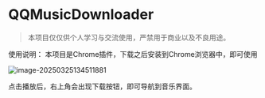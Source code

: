 # QQMusicDownloader

> 本项目仅仅供个人学习与交流使用，严禁用于商业以及不良用途。

使用说明：
本项目是Chrome插件，下载之后安装到Chrome浏览器中，即可使用

![image-20250325134511881]()

点击播放后，右上角会出现下载按钮，即可导航到音乐界面。
